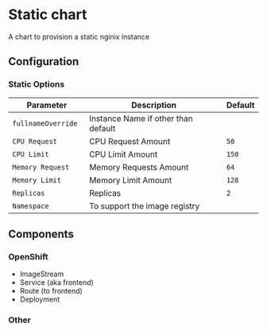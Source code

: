 # Static chart

A chart to provision a static nginix instance

## Configuration

### Static Options

| Parameter          | Description                        | Default                 |
| ------------------ | ---------------------------------- | ------------------      |
| `fullnameOverride `| Instance Name if other than default|                         |
| `CPU Request`      | CPU Request Amount                 | `50`                    |
| `CPU Limit`        | CPU Limit Amount                   | `150`                   |
| `Memory Request`   | Memory Requests Amount             | `64`                    |
| `Memory Limit`     | Memory Limit Amount                | `128`                   |
| `Replicas`         | Replicas                           | `2`                     |
| `Namespace`        | To support the image registry      |                         |


## Components
### OpenShift
- ImageStream
- Service (aka frontend)
- Route (to frontend)
- Deployment

### Other
